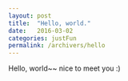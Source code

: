 ```yaml
---
layout: post
title:  "Hello, world."
date:   2016-03-02
categories: justFun
permalink: /archivers/hello
---
```


Hello, world~~ nice to meet you :)  
